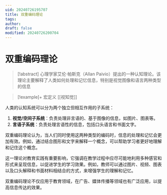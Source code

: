 ```yaml
---
uid: 20240726195707
title: 双重编码理论
tags: 
author: 
draft: false
modified: 20240726200704
---
```


# 双重编码理论

> [!abstract]
>心理学家艾伦·帕斯克（Allan Paivio）提出的一种认知理论。该理论主要解释了人类如何处理和记忆信息，特别是视觉图像和语言两种类型的信息

> [!example]+ 宏定义
> [[视知觉]]

人类的认知系统可以分为两个独立但相互作用的子系统：

1. **视觉/空间子系统**：负责处理非言语的、基于图像的信息，如图片、图表等。
2. **言语子系统**：负责处理言语性的信息，包括口头语言和书面文字。

双重编码理论认为，当人们同时使用这两种类型的编码时，信息的处理和记忆会更加有效。例如，通过结合图形和文字来解释一个概念，可以帮助学习者更好地理解和记住这个概念。

这一理论对教育实践有重要影响，它强调在教学过程中应尽可能地利用多种感官和形式来呈现信息，以促进学生的学习效果。例如，教师可以通过图片、视频、图表以及口头解释和书面材料相结合的方式，来增强学生的理解和记忆。

双重编码理论不仅应用于教育领域，在广告、媒体传播等领域也有广泛应用，以提高信息传达的效果。
